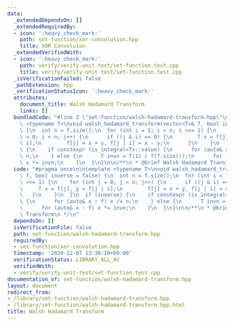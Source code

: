 ```yaml
---
data:
  _extendedDependsOn: []
  _extendedRequiredBy:
  - icon: ':heavy_check_mark:'
    path: set-function/xor-convolution.hpp
    title: XOR Convoluion
  _extendedVerifiedWith:
  - icon: ':heavy_check_mark:'
    path: verify/verify-unit-test/set-function.test.cpp
    title: verify/verify-unit-test/set-function.test.cpp
  _isVerificationFailed: false
  _pathExtension: hpp
  _verificationStatusIcon: ':heavy_check_mark:'
  attributes:
    document_title: Walsh Hadamard Transform
    links: []
  bundledCode: "#line 2 \"set-function/walsh-hadamard-transform.hpp\"\n\ntemplate\
    \ <typename T>\nvoid walsh_hadamard_transform(vector<T>& f, bool inverse = false)\
    \ {\n  int n = f.size();\n  for (int i = 1; i < n; i <<= 1) {\n    for (int j\
    \ = 0; j < n; j++) {\n      if ((j & i) == 0) {\n        T x = f[j], y = f[j |\
    \ i];\n        f[j] = x + y, f[j | i] = x - y;\n      }\n    }\n  }\n  if (inverse)\
    \ {\n    if constexpr (is_integral<T>::value) {\n      for (auto& x : f) x /=\
    \ n;\n    } else {\n      T invn = T(1) / T(f.size());\n      for (auto& x : f)\
    \ x *= invn;\n    }\n  }\n}\n\n/**\n * @brief Walsh Hadamard Transform\n */\n"
  code: "#pragma once\n\ntemplate <typename T>\nvoid walsh_hadamard_transform(vector<T>&\
    \ f, bool inverse = false) {\n  int n = f.size();\n  for (int i = 1; i < n; i\
    \ <<= 1) {\n    for (int j = 0; j < n; j++) {\n      if ((j & i) == 0) {\n   \
    \     T x = f[j], y = f[j | i];\n        f[j] = x + y, f[j | i] = x - y;\n   \
    \   }\n    }\n  }\n  if (inverse) {\n    if constexpr (is_integral<T>::value)\
    \ {\n      for (auto& x : f) x /= n;\n    } else {\n      T invn = T(1) / T(f.size());\n\
    \      for (auto& x : f) x *= invn;\n    }\n  }\n}\n\n/**\n * @brief Walsh Hadamard\
    \ Transform\n */\n"
  dependsOn: []
  isVerificationFile: false
  path: set-function/walsh-hadamard-transform.hpp
  requiredBy:
  - set-function/xor-convolution.hpp
  timestamp: '2020-12-07 13:36:10+09:00'
  verificationStatus: LIBRARY_ALL_AC
  verifiedWith:
  - verify/verify-unit-test/set-function.test.cpp
documentation_of: set-function/walsh-hadamard-transform.hpp
layout: document
redirect_from:
- /library/set-function/walsh-hadamard-transform.hpp
- /library/set-function/walsh-hadamard-transform.hpp.html
title: Walsh Hadamard Transform
---
```

